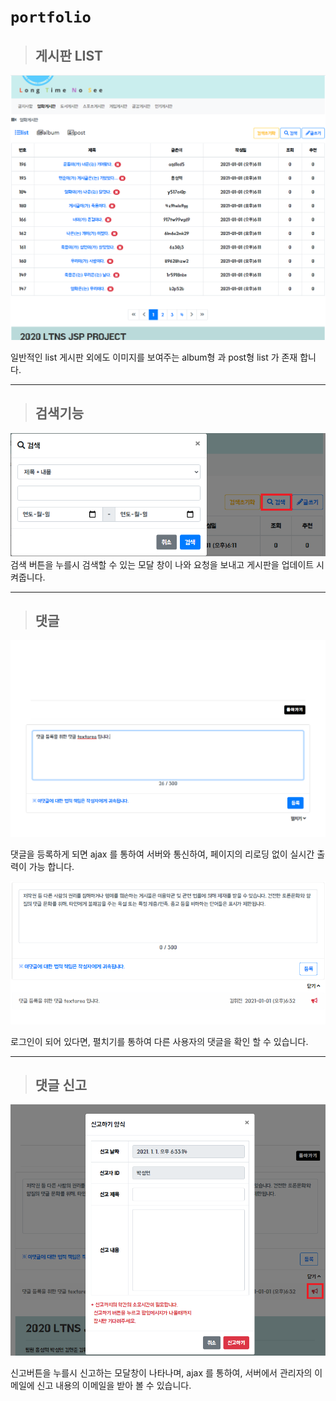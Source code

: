 # `portfolio`

> ## 게시판 LIST

![](portfolio_jsp_board_image/1.png)

일반적인 list 게시판 외에도 이미지를 보여주는 album형 과 post형 list 가 존재 합니다.

---

> ## 검색기능

![](portfolio_jsp_board_image/2.png)
검색 버튼을 누를시 검색할 수 있는 모달 창이 나와 요청을 보내고 게시판을 업데이트 시켜줍니다.

---

> ## 댓글

![](portfolio_jsp_board_image/3.png)

댓글을 등록하게 되면 ajax 를 통하여 서버와 통신하여, 페이지의 리로딩 없이 실시간 출력이 가능 합니다.

![](portfolio_jsp_board_image/4.png)

로그인이 되어 있다면, 펼치기를 통하여 다른 사용자의 댓글을 확인 할 수 있습니다.

---

> ## 댓글 신고

![](portfolio_jsp_board_image/5.png)

신고버튼을 누를시 신고하는 모달창이 나타나며, ajax 를 통하여, 서버에서 관리자의 이메일에 신고 내용의 이메일을 받아 볼 수 있습니다.
